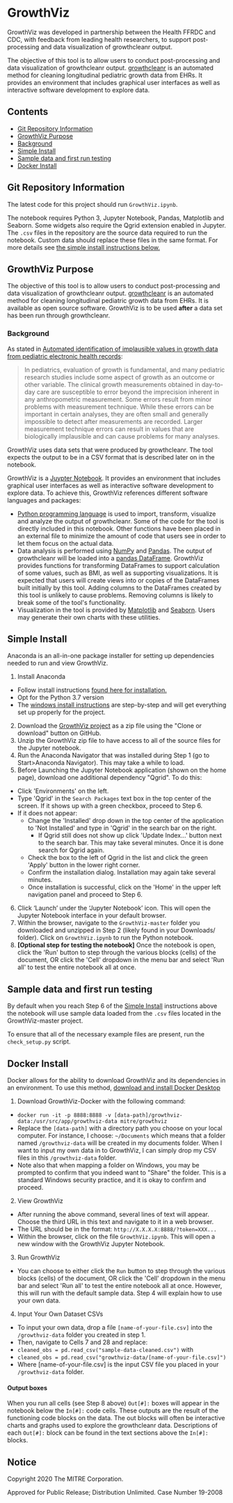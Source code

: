 # GrowthViz

GrowthViz was developed in partnership between the Health FFRDC and CDC, with feedback from leading health researchers, to support post-processing and data visualization of growthcleanr output.

The objective of this tool is to allow users to conduct post-processing and data visualization of growthcleanr output. [growthcleanr](https://github.com/carriedaymont/growthcleanr) is an automated method for cleaning longitudinal pediatric growth data from EHRs. It provides an environment that includes graphical user interfaces as well as interactive software development to explore data.

## Contents

- [Git Repository Information](#git-repository-information)
- [GrowthViz Purpose](#growthviz-purpose)
- [Background](#background)
- [Simple Install](#simple-install)
- [Sample data and first run testing](#sample-data-and-first-run-testing)
- [Docker Install](#docker-install)

## Git Repository Information

The latest code for this project should run `GrowthViz.ipynb`.

The notebook requires Python 3, Jupyter Notebook, Pandas, Matplotlib and Seaborn. Some widgets also require the Qgrid extension enabled in Jupyter. The `.csv` files in the repository are the source data required to run the notebook. Custom data should replace these files in the same format. For more details see [the simple install instructions below.](#simple-install)

## GrowthViz Purpose

The objective of this tool is to allow users to conduct post-processing and data visualization of growthcleanr output. [growthcleanr](https://github.com/carriedaymont/growthcleanr) is an automated method for cleaning longitudinal pediatric growth data from EHRs. It is available as open source software. GrowthViz is to be used **after** a data set has been run through growthcleanr.

### Background

As stated in [Automated identification of implausible values in growth data from pediatric electronic health records](https://academic.oup.com/jamia/article/24/6/1080/3767271):

> In pediatrics, evaluation of growth is fundamental, and many pediatric research studies include some aspect of growth as an outcome or other variable. The clinical growth measurements obtained in day-to-day care are susceptible to error beyond the imprecision inherent in any anthropometric measurement. Some errors result from minor problems with measurement technique. While these errors can be important in certain analyses, they are often small and generally impossible to detect after measurements are recorded. Larger measurement technique errors can result in values that are biologically implausible and can cause problems for many analyses.

GrowthViz uses data sets that were produced by growthcleanr. The tool expects the output to be in a CSV format that is described later on in the notebook.

GrowthViz is a [Juypter Notebook](https://jupyter.org/). It provides an environment that includes graphical user interfaces as well as interactive software development to explore data. To achieve this, GrowthViz references different software languages and packages:
 - [Python programming language](https://www.python.org/) is used to import, transform, visualize and analyze the output of growthcleanr. Some of the code for the tool is directly included in this notebook. Other functions have been placed in an external file to minimize the amount of code that users see in order to let them focus on the actual data.
 - Data analysis is performed using [NumPy](https://numpy.org/) and [Pandas](https://pandas.pydata.org/). The output of growthcleanr will be loaded into a [pandas DataFrame](https://pandas.pydata.org/pandas-docs/stable/reference/api/pandas.DataFrame.html). GrowthViz provides functions for transforming DataFrames to support calculation of some values, such as BMI, as well as supporting visualizations. It is expected that users will create views into or copies of the DataFrames built initially by this tool. Adding columns to the DataFrames created by this tool is unlikely to cause problems. Removing columns is likely to break some of the tool's functionality.
 - Visualization in the tool is provided by [Matplotlib](https://matplotlib.org/) and [Seaborn](http://seaborn.pydata.org/). Users may generate their own charts with these utilities.

## Simple Install

Anaconda is an all-in-one package installer for setting up dependencies needed to run and view GrowthViz.

1. Install Anaconda
 - Follow install instructions [found here for installation.](https://docs.anaconda.com/anaconda/install/)
 - Opt for the Python 3.7 version
 - The [windows install instructions](https://docs.anaconda.com/anaconda/install/windows/) are step-by-step and will get everything set up properly for the project.
2. Download the [GrowthViz project](https://github.com/mitre/GrowthViz) as a zip file using the "Clone or download" button on GitHub.
3. Unzip the GrowthViz zip file to have access to all of the source files for the Jupyter notebook.
4. Run the Anaconda Navigator that was installed during Step 1 (go to Start>Anaconda Navigator). This may take a while to load.
5. Before Launching the Jupyter Notebook application (shown on the home page), download one additional dependency "Qgrid". To do this:
  - Click 'Environments' on the left.
  - Type 'Qgrid' in the `Search Packages` text box in the top center of the screen. If it shows up with a green checkbox, proceed to Step 6.
  - If it does not appear:
    - Change the 'Installed' drop down in the top center of the application to 'Not Installed' and type in 'Qgrid' in the search bar on the right.
      - If Qgrid still does not show up click 'Update Index...' button next to the search bar. This may take several minutes. Once it is done search for Qgrid again.
    - Check the box to the left of Qgrid in the list and click the green 'Apply' button in the lower right corner.
    - Confirm the installation dialog. Installation may again take several minutes.
    - Once installation is successful, click on the 'Home' in the upper left navigation panel and proceed to Step 6.
6. Click ‘Launch’ under the ‘Jupyter Notebook’ icon. This will open the Jupyter Notebook interface in your default browser.
7. Within the browser, navigate to the `GrowthViz-master` folder you downloaded and unzipped in Step 2 (likely found in your Downloads/ folder). Click on `GrowthViz.ipynb` to run the Python notebook.
8. **[Optional step for testing the notebook]** Once the notebook is open, click the 'Run' button to step through the various blocks (cells) of the document, OR click the 'Cell' dropdown in the menu bar and select 'Run all' to test the entire notebook all at once.

## Sample data and first run testing

By default when you reach Step 6 of the [Simple Install](#simple-install) instructions above the notebook will use sample data loaded from the `.csv` files located in the GrowthViz-master project.

To ensure that all of the necessary example files are present, run the `check_setup.py` script.

## Docker Install

Docker allows for the ability to download GrowthViz and its dependencies in an environment. To use this method, [download and install Docker Desktop](https://www.docker.com/products/docker-desktop)

1. Download GrowthViz-Docker with the following command:
 -  `docker run -it -p 8888:8888 -v [data-path]/growthviz-data:/usr/src/app/growthviz-data mitre/growthviz`
 - Replace the `[data-path]` with a directory path you choose on your local computer. For instance, I choose: `~/Documents` which means that a folder named `/growthviz-data` will be created in my documents folder. When I want to input my own data in to GrowthViz, I can simply drop my CSV files in this `/growthviz-data` folder.
 - Note also that when mapping a folder on Windows, you may be prompted to confirm that you indeed want to "Share" the folder. This is a standard Windows security practice, and it is okay to confirm and proceed.
 2. View GrowthViz
 - After running the above command, several lines of text will appear. Choose the third URL in this text and navigate to it in a web browser.
 - The URL should be in the format: `http://X.X.X.X:8888/?token=XXX...`
 - Within the browser, click on the file `GrowthViz.ipynb`. This will open a new window with the GrowthViz Jupyter Notebook.
 3. Run GrowthViz
 - You can choose to either click the `Run` button to step through the various blocks (cells) of the document, OR click the 'Cell' dropdown in the menu bar and select 'Run all' to test the entire notebook all at once. However, this will run with the default sample data. Step 4 will explain how to use your own data.
 4. Input Your Own Dataset CSVs
 - To input your own data, drop a file `[name-of-your-file.csv]` into the `/growthviz-data` folder you created in step 1.
 - Then, navigate to Cells 7 and 28 and replace:
 - `cleaned_obs = pd.read_csv("sample-data-cleaned.csv")` with
 - `cleaned_obs = pd.read_csv("growthviz-data/[name-of-your-file.csv]")`
 - Where [name-of-your-file.csv] is the input CSV file you placed in your  `/growthviz-data` folder.

#### Output boxes
When you run all cells (see Step 8 above) `Out[#]:` boxes will appear in the notebook below the `In[#]:` code cells. These outputs are the result of the functioning code blocks on the data. The out blocks will often be interactive charts and graphs used to explore the growthcleanr data. Descriptions of each `Out[#]:` block can be found in the text sections above the `In[#]:` blocks.

## Notice
Copyright 2020 The MITRE Corporation.

Approved for Public Release; Distribution Unlimited. Case Number 19-2008
